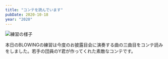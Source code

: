 ```yaml
---
title: "コンテを読んでいます"
pubDate: 2020-10-18
year: "2020"
---
```


![練習の様子](@/assets/20201018-reading_drill_sheet.webp)

本日のBLOWINGの練習は今度のお披露目会に演奏する曲の三曲目をコンテ読みをしました。若手の団員のY君が作ってくれた素敵なコンテです。
